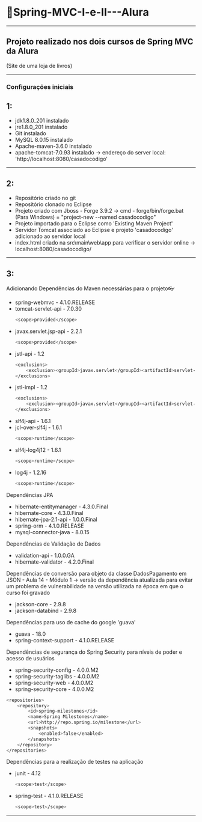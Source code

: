 # 📌Spring-MVC-I-e-II---Alura
***
## Projeto realizado nos dois cursos de Spring MVC da Alura 
(Site de uma loja de livros)
***
### Configurações iniciais

## 1:
  - jdk1.8.0_201 instalado
  - jre1.8.0_201 instalado
  - Git instalado
  - MySQL 8.0.15 instalado
  - Apache-maven-3.6.0 instalado
  - apache-tomcat-7.0.93 instalado -> endereço do server local: 'http://localhost:8080/casadocodigo'
***
## 2:  
  - Repositório criado no git
  - Repositório clonado no Eclipse
  - Projeto criado com Jboss - Forge 3.9.2
        -> cmd - forge/bin/forge.bat (Para Windows) = "project-new --named casadocodigo"
  - Projeto importado para o Eclipse como 'Existing Maven Project'
  - Servidor Tomcat associado ao Eclipse e projeto 'casadocodigo' adicionado ao servidor local
  - index.html criado na src\main\web\app para verificar o servidor online
        -> localhost:8080/casadocodigo/
***
## 3:
Adicionando Dependências do Maven necessárias para o projeto👓

  - spring-webmvc - 4.1.0.RELEASE
  - tomcat-servlet-api - 7.0.30
  	```sh
	<scope>provided</scope>
	```
  - javax.servlet.jsp-api - 2.2.1
  	```sh
	<scope>provided</scope>
	```
  - jstl-api - 1.2
  	```sh
	<exclusions>
		<exclusion><groupId>javax.servlet</groupId><artifactId>servlet-api</artifactId></exclusion>
	</exclusions>
	```
  - jstl-impl - 1.2
  	```sh
	<exclusions>
		<exclusion><groupId>javax.servlet</groupId><artifactId>servlet-api</artifactId></exclusion>
	</exclusions>
	```
  - slf4j-api - 1.6.1
  - jcl-over-slf4j - 1.6.1
  	```sh
	<scope>runtime</scope>
	```
  - slf4j-log4j12 - 1.6.1
  	```sh
	<scope>runtime</scope>
	```
  - log4j - 1.2.16
  	```sh
	<scope>runtime</scope>
	```
Dependências JPA
  - hibernate-entitymanager - 4.3.0.Final
  - hibernate-core - 4.3.0.Final
  - hibernate-jpa-2.1-api - 1.0.0.Final
  - spring-orm - 4.1.0.RELEASE
  - mysql-connector-java - 8.0.15
  
Dependências de Validação de Dados
  - validation-api - 1.0.0.GA
  - hibernate-validator - 4.2.0.Final
  
Dependências de conversão para objeto da classe DadosPagamento em JSON - Aula 14 - Módulo 1
-> versão da dependência atualizada para evitar um problema de vulnerabilidade na versão utilizada na época em que o curso foi gravado
  - jackson-core - 2.9.8
  - jackson-databind - 2.9.8
  
Dependências para uso de cache do google 'guava'
  - guava - 18.0
  - spring-context-support - 4.1.0.RELEASE
  
 Dependências de segurança do Spring Security para níveis de poder e acesso de usuários
  - spring-security-config - 4.0.0.M2
  - spring-security-taglibs - 4.0.0.M2
  - spring-security-web - 4.0.0.M2
  - spring-security-core - 4.0.0.M2
```sh
<repositories>
	<repository>
		<id>spring-milestones</id>
		<name>Spring Milestones</name>
		<url>http://repo.spring.io/milestone</url>
		<snapshots>
			<enabled>false</enabled>
		</snapshots>
	</repository>
</repositories>
```
 Dependências para a realização de testes na aplicação
  - junit - 4.12
  	```sh
  	<scope>test</scope>
  	```
  - spring-test - 4.1.0.RELEASE
  	```sh
  	<scope>test</scope>
  	```
***          

